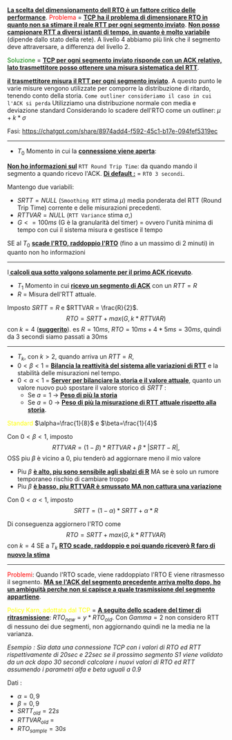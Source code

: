 <b><u>La scelta del dimensionamento dell RTO è un fattore critico delle performance</u></b>.
<span style=color:red>Problema</span> = <b><u>TCP ha il problema di dimensionare RTO in quanto non sa stimare il reale RTT per ogni segmento inviato</u></b>. <b><u>Non posso campionare RTT a diversi istanti di tempo, in quanto è molto variabile</u></b> (dipende dallo stato della rete). A livello 4 abbiamo più link che il segmento deve attraversare, a differenza del livello 2. 

<span style=color:green>Soluzione</span> = <b><u>TCP per ogni segmento inviato risponde con un ACK relativo, lato trasmettitore posso ottenere una misura sistematica del RTT</u></b>. 

<b><u>il trasmettitore misura il RTT per ogni segmento inviato</u></b>. A questo punto le varie misure vengono utilizzate per comporre la distribuzione di ritardo, tenendo conto della storia. 
`Come outliner consideriamo il caso in cui l'ACK si perda`
Utilizziamo una distribuzione normale con media e deviazione standard
Considerando lo scadere dell'RTO come un outliner: $\mu + k*\sigma$

Fasi: https://chatgpt.com/share/8974add4-f592-45c1-b17e-094fef5319ec

---
- $T_0$ Momento in cui la <b><u>connessione viene aperta</u></b>: 

<b><u>Non ho informazioni sul</u></b> `RTT Round Trip Time`: da quando mando il segmento a quando ricevo l'ACK. 
<b><u>Di default :</u></b> = `RT0 3 secondi`.

Mantengo due variabili: 
- $SRTT = NULL$ (`Smoothing RTT` stima $\mu$) media ponderata del RTT (Round Trip Time) corrente e delle misurazioni precedenti. 
- $RTTVAR = NUL$L (`RTT Variance` stima $\sigma$,) 
- $G <= 100ms$ (G è la granularità del timer) = ovvero l'unità minima di tempo con cui il sistema misura e gestisce il tempo

SE al $T_0$ <b><u>scade l'RTO, raddoppio l'RTO</u></b> (fino a un massimo di 2 minuti) in quanto non ho informazioni

---
I<b><u> calcoli qua sotto valgono solamente per il primo ACK ricevuto</u></b>. 

- $T_1$ Momento in cui <b><u>ricevo un segmento di ACK</u></b> con un $RTT = R$
- $R$ = Misura dell'RTT attuale.

Imposto $SRTT = R$ e $RTTVAR = \frac{R}{2}$. $$RTO = SRTT + max(G, k*RTTVAR)$$con $k = 4$ (<b><u>suggerito</u></b>).
es 
$R = 10 ms$, 
$RTO = 10ms + 4*5ms = 30ms$, quindi da 3 secondi siamo passati a 30ms

---
- $T_k$, con $k>2$, quando arriva un $RTT = R$, 
- $0<\beta<1$ = <b><u>Bilancia la reattività del sistema alle variazioni di RTT</u></b> e la stabilità delle misurazioni nel tempo.
- $0<\alpha<1$ = <b><u>Server per bilanciare la storia e il valore attuale</u></b>, quanto un valore nuovo può spostare il valore storico di $SRTT$ : 
   - Se $a=1$ -> <b><u>Peso di più la storia</u></b> 
  - Se $a=0$ -> <b><u>Peso di più la misurazione di RTT attuale rispetto alla storia</u></b>.

<span style=color:yellow>Standard</span> $\alpha=\frac{1}{8}$ e $\beta=\frac{1}{4}$

Con $0<\beta<1$, imposto $$RTTVAR = (1-\beta)*RTTVAR + \beta*|SRTT-R|,$$
OSS piu $\beta$ è vicino a 0, piu tenderò ad aggiornare meno il mio valore
- Piu $\beta$ <b><u>è alto, piu sono sensibile agli sbalzi di R</u></b> MA se è solo un rumore temporaneo rischio di cambiare troppo
- Piu $\beta$ <b><u>è basso, piu RTTVAR è smussato MA non cattura una variazione</u></b>

Con $0<\alpha<1$, imposto
 $$SRTT = (1-\alpha)*SRTT + \alpha*R$$

Di conseguenza aggiornero l'RTO come 
$$RTO = SRTT + max(G, k*RTTVAR)$$con $k = 4$
SE a $T_k$ <b><u>RTO scade, raddoppio e poi quando riceverò R faro di nuovo la stima</u></b>

---
<span style=color:red>Problemi</span>:
Quando l'RTO scade, viene raddoppiato l'RTO E viene ritrasmesso il segmento. <b><u>MA se l'ACK del segmento precedente arriva molto dopo, ho un ambiguità perche non si capisce a quale trasmissione del segmento appartiene</u></b>.

<span style=color:yellow>Policy Karn, adottata dal TCP</span> =  <b><u>A seguito dello scadere del timer di ritrasmissione</u></b>: 
    $RTO_{new} = y * RTO_{old}$. Con $Gamma=2$
non considero RTT di nessuno dei due segmenti, non aggiornando quindi ne la media ne la varianza.

*Esempio :*
*Sia data una connessione TCP con i valori di RTO ed RTT rispettivamente di 20sec e 22sec se il prossimo segmento S1 viene validato da un ack dopo 30 secondi calcolare i nuovi valori di RTO ed RTT assumendo i parametri alfa e beta uguali a 0.9*

Dati : 
- $\alpha=0,9$
- $\beta = 0,9$
- $SRTT_{old} =22 s$
- $RTTVAR_{old}$ = 
- $RTO_{sample} = 30s$






